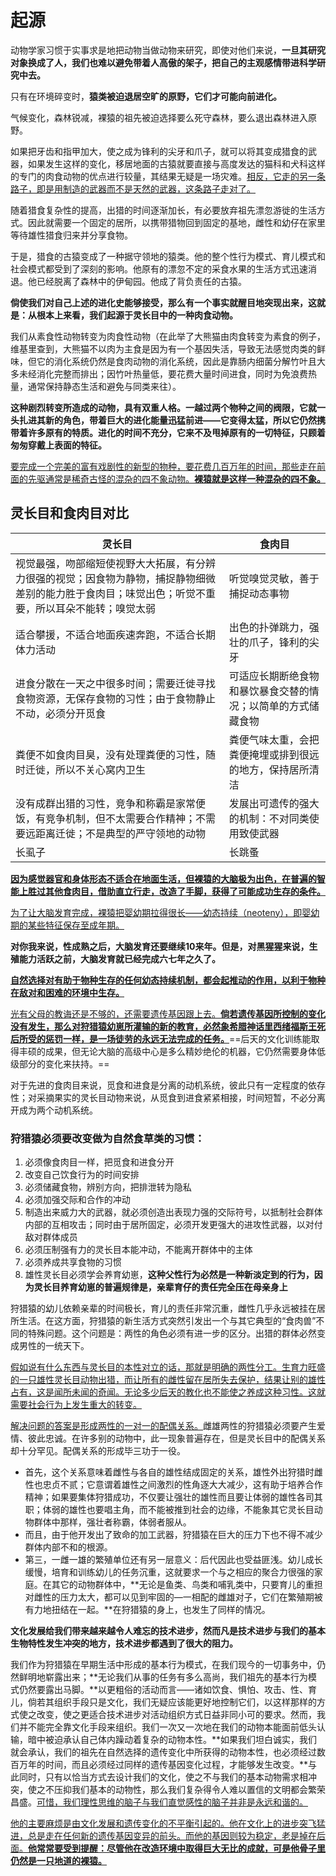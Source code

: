 # 起源

动物学家习惯于实事求是地把动物当做动物来研究，即使对他们来说，**一旦其研究对象换成了人，我们也难以避免带着人高傲的架子，把自己的主观感情带进科学研究中去。**

只有在环境碎变时，**猿类被迫退居空旷的原野，它们才可能向前进化。**

气候变化，森林锐减，裸猿的祖先被迫选择要么死守森林，要么退出森林进入原野。

如果把牙齿和指甲加大，使之成为锋利的尖牙和爪子，就可以将其变成猎食的武器，如果发生这样的变化，移居地面的古猿就要直接与高度发达的猫科和犬科这样的专门的肉食动物的优点进行较量，其结果无疑是一场灾难。<u>相反，它走的另一条路子，即是用制造的武器而不是天然的武器，这条路子走对了。</u>

随着猎食复杂性的提高，出猎的时间逐渐加长，有必要放弃祖先漂忽游徙的生活方式。因此就需要一个固定的居所，以携带猎物回到固定的基地，雌性和幼仔在家里等待雄性猎食归来并分享食物。

于是，猎食的古猿变成了一种据守领地的猿类。他的整个性行为模式、育儿模式和社会模式都受到了深刻的影响。他原有的漂忽不定的采食水果的生活方式迅速消退。他已经脱离了森林中的伊甸园。他成了背负责任的古猿。

**倘使我们对自己上述的进化史能够接受，那么有一个事实就醒目地突现出来，这就是：从根本上来看，我们起源于灵长目中的一种肉食动物。**

我们从素食性动物转变为肉食性动物（在此举了大熊猫由肉食转变为素食的例子，维基里查到，大熊猫不以肉为主食是因为有一个基因失活，导致无法感觉肉类的鲜味，但它的消化系统仍然是食肉动物的消化系统，因此是靠肠内细菌分解竹叶且大多未经消化完整而排出；因竹叶热量低，要花费大量时间进食，同时为免浪费热量，通常保持静态生活和避免与同类来往）。

**这种剧烈转变所造成的动物，具有双重人格。一越过两个物种之间的阀限，它就一头扎进其新的角色，带着巨大的进化能量迅猛前进——它变得太猛，所以它仍然携带着许多原有的特质。进化的时间不充分，它来不及甩掉原有的一切特征，只顾着匆匆穿戴上表面的特征。**

<u>要完成一个完美的富有戏剧性的新型的物种，要花费几百万年的时间，那些走在前面的先驱通常是稀奇古怪的混杂的四不象动物。**裸猿就是这样一种混杂的四不象。**</u>

## 灵长目和食肉目对比

| 灵长目                                                       | 食肉目                                                       |
| ------------------------------------------------------------ | ------------------------------------------------------------ |
| 视觉最强，吻部缩短使视野大大拓展，有分辨力很强的视觉；因食物为静物，捕捉静物细微差别的能力胜于食肉目；味觉出色；听觉不重要，所以耳朵不能转；嗅觉太弱 | 听觉嗅觉灵敏，善于捕捉动态事物                               |
| 适合攀援，不适合地面疾速奔跑，不适合长期体力活动             | 出色的扑弹跳力，强壮的爪子，锋利的尖牙                       |
| 进食分散在一天之中很多时间；需要迁徙寻找食物资源，无保存食物的习性；由于食物静止不动，必须分开觅食 | 可适应长期断绝食物和暴饮暴食交替的情况；以简单的方式储藏食物 |
| 粪便不如食肉目臭，没有处理粪便的习性，随时迁徙，所以不关心窝内卫生 | 粪便气味太重，会把粪便掩埋或排到很远的地方，保持居所清洁     |
| 没有成群出猎的习性，竞争和称霸是家常便饭，有竞争机制，但不太需要合作精神；不需要远距离迁徙；不是典型的严守领地的动物 | 发展出可遗传的强大的机制：不对同类使用致使武器               |
| 长虱子                                                       | 长跳蚤                                                       |

<u>**因为感觉器官和身体形态不适合在地面生活，但裸猿的大脑极为出色，在普遍的智能上胜过其他食肉目，借助直立行走，改造了手脚，获得了可能成功生存的条件。**</u>

<u>为了让大脑发育完成，裸猿把婴幼期拉得很长——幼态持续（neoteny），即婴幼期的某些特征保存至成年期。</u>

**对你我来说，性成熟之后，大脑发育还要继续10来年。但是，对黑猩猩来说，生殖能力活跃之前，大脑发育就已经完成六七年之久了。**

<u>**自然选择对有助于物种生存的任何幼态持续机制，都会起推动的作用，以利于物种在敌对和困难的环境中生存。**</u>

<u>光有父母的教诲还是不够的，还需要遗传基因跟上去。**倘若遗传基因所控制的变化没有发生，那么对狩猎猿幼崽所灌输的新的教育，必然象希腊神话里西绪福斯王死后所受的惩罚一样，是一场徒劳的永远无法完成的任务。**</u>==后天的文化训练能取得丰硕的成果，但无论大脑的高级中心是多么精妙绝伦的机器，它仍然需要身体低级部分的变化来扶持。==

对于先进的食肉目来说，觅食和进食是分离的动机系统，彼此只有一定程度的依存性；对采摘果实的灵长目动物来说，从觅食到进食紧紧相接，时间短暂，不必分离开成为两个动机系统。

###  狩猎猿必须要改变做为自然食草类的习惯：

1. 必须像食肉目一样，把觅食和进食分开
2. 改变自己饮食行为的时间安排
3. 必须储藏食物，辨别方向，把排泄转为隐私
4. 必须加强交际和合作的冲动
5. 制造出来威力大的武器，就必须创造出表现力强的交际符号，以抵制社会群体内部的互相攻击；同时由于居所固定，必须开发更强大的进攻性武器，以对付敌对群体成员
6. 必须压制强有力的灵长目本能冲动，不能离开群体中的主体
7. 必须养成共享食物的习惯
8. 雄性灵长目必须学会养育幼崽，**这种父性行为必然是一种新淡定到的行为，因为灵长目养育幼崽的普遍规律是，亲辈育仔的责任完全压在母亲身上**

狩猎猿的幼儿依赖亲辈的时间极长，育儿的责任非常沉重，雌性几乎永远被挂在居所生活。在这方面，狩猎猿的新生活方式突然引发出一个与其它典型的“食肉兽”不同的特殊问题。这个问题是：两性的角色必须有进一步的区分。出猎的群体必然变成男性的一统天下。

<u>假如说有什么东西与灵长目的本性对立的话，那就是明确的两性分工。生育力旺盛的一只雄性灵长目动物出猎，而让所有的雌性留在居所失去保护，结果让别的雄性占有，这是闻所未闻的奇闻。无论多少后天的教化也不能使之养成这种习性。这就需要社会行为上发生重大的转变。</u>

<u>解决问题的答案是形成两性的一对一的配偶关系。</u>雌雄两性的狩猎猿必须要产生爱情、彼此忠诚。在许多别的动物中，此一现象普遍存在，但是灵长目中的配偶关系却十分罕见。配偶关系的形成毕三功于一役。

- 首先，这个关系意味着雌性与各自的雄性结成固定的关系，雄性外出狩猎时雌性也忠贞不贰；它意谓着雄性之间激烈的性角逐大大减少，这有助于培养合作精神；如果要集体狩猎成功，不仅要让强壮的雄性而且要让体弱的雄性各司其职；体弱的雄性也要唱主角，而不能被推到社会的边缘，不能象其它灵长目动物群体中那样，强壮者称霸，体弱者服从。
- 而且，由于他开发出了致命的加工武器，狩猎猿在巨大的压力下也不得不减少群体内部不和的根源。
- 第三，一雌一雄的繁殖单位还有另一层意义：后代因此也受益匪浅。幼儿成长缓慢，培育和训练幼儿的任务沉重，这就要求一个与之相应的聚合力很强的家庭。在其它的动物群体中，**无论是鱼类、鸟类和哺乳类中，只要育儿的重担对雌性的压力太大，都可以见到牢固的—一相配的雌雄对子，它们在繁殖期被有力地扭结在一起。**在狩猎猿的身上，也发生了同样的情况。

**文化发展给我们带来越来越令人难忘的技术进步，然而凡是技术进步与我们的基本生物特性发生冲突的地方，技术进步都遇到了很大的阻力。**

我们作为狩猎猿在早期生活中形成的基本行为模式，在我们现今的一切事务中，仍然鲜明地崭露出来；**无论我们从事的任务有多么高尚，我们祖先的基本行为模式仍然要露出马脚。**以更粗俗的活动而言——诸如饮食、惧怕、攻击、性、育儿，倘若其组织手段只是文化，我们无疑应该能更好地控制它们，以这样那样的方式使之改变，使之更适合技术进步对活动组织方式日益非同小可的要求。然而，我们并不能完全靠文化手段来组织。我们一次又一次地在我们的动物本能面前低头认输，暗中被迫承认自己体内躁动着复杂的动物本性。**如果我们坦白诚实，我们就会承认，我们的祖先在自然选择的遗传变化中所获得的动物本性，也必须经过数百万年的时间，而且必须经过同样的遗传基因变化过程，才能够发生改变。**与此同时，只有以恰当方式去设计我们的文化，使之不与我们的基本动物需求相冲突，使之不压抑我们基本的动物性，那么我们复杂得令人难以置信的文明都会繁荣昌盛。<u>可惜，我们理性思维的脑子与我们直觉感性的脑子并非是永远和谐的。</u>

<u>他的主要麻烦是由文化发展和遗传变化的不平衡引起的。他在文化上的进步突飞猛进，总是走在任何新的遗传基因变异的前头。而他的基因则较为稳定，老是掉在后面。**他常常要受到提醒：尽管他在改造环境中取得巨大无比的成就，可是他骨子里仍然是一只地道的裸猿。**</u>

